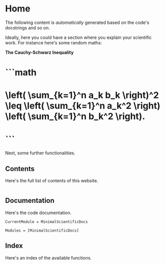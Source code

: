 # Home
The following content is *automatically* generated based on the code's docstrings and so on. 

Ideally, here you could have a section where you explain your scientific work. For instance here's some random maths:

**The Cauchy-Schwarz Inequality**

# ```math
# \left( \sum_{k=1}^n a_k b_k \right)^2 \leq \left( \sum_{k=1}^n a_k^2 \right) \left( \sum_{k=1}^n b_k^2 \right).
# ```

Next, some further functionalities. 

## Contents
Here's the full list of contents of this website. 
```@contents
```

## Documentation
Here's the code documentation. 
```@meta
CurrentModule = MinimalScientificDocs
```

```@autodocs
Modules = [MinimalScientificDocs]
```


## Index
Here's an index of the available functions.
```@index
```